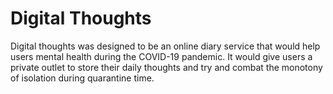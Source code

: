 # Digital Thoughts
Digital thoughts was designed to be an online diary service that would help users mental health during the COVID-19 pandemic. 
It would give users a private outlet to store their daily thoughts and try and combat the monotony of isolation during quarantine time.
